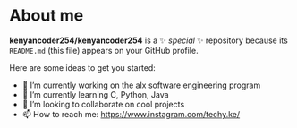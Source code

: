# About me


**kenyancoder254/kenyancoder254** is a ✨ _special_ ✨ repository because its `README.md` (this file) appears on your GitHub profile.

Here are some ideas to get you started:

- 🔭 I’m currently working on the alx software engineering program
- 🌱 I’m currently learning C, Python, Java
- 👯 I’m looking to collaborate on cool projects
- 📫 How to reach me: https://www.instagram.com/techy.ke/

